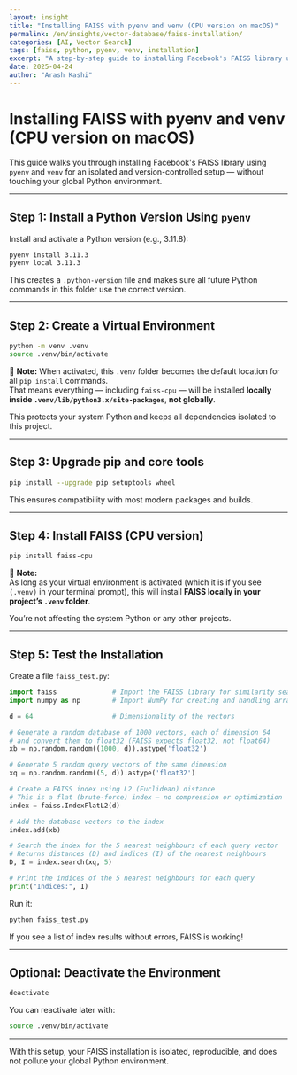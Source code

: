 ```yaml
---
layout: insight
title: "Installing FAISS with pyenv and venv (CPU version on macOS)"
permalink: /en/insights/vector-database/faiss-installation/
categories: [AI, Vector Search]
tags: [faiss, python, pyenv, venv, installation]
excerpt: "A step-by-step guide to installing Facebook's FAISS library using pyenv and venv, ensuring a clean, isolated Python environment for vector similarity search on macOS."
date: 2025-04-24
author: "Arash Kashi"
---
```


# Installing FAISS with pyenv and venv (CPU version on macOS)

This guide walks you through installing Facebook's FAISS library using `pyenv` and `venv` for an isolated and version-controlled setup — without touching your global Python environment.

---

## Step 1: Install a Python Version Using `pyenv`

Install and activate a Python version (e.g., 3.11.8):

```bash
pyenv install 3.11.3
pyenv local 3.11.3
```

This creates a `.python-version` file and makes sure all future Python commands in this folder use the correct version.

---

## Step 2: Create a Virtual Environment

```bash
python -m venv .venv
source .venv/bin/activate
```

📝 **Note:** When activated, this `.venv` folder becomes the default location for all `pip install` commands.  
That means everything — including `faiss-cpu` — will be installed **locally inside `.venv/lib/python3.x/site-packages`**, **not globally**.

This protects your system Python and keeps all dependencies isolated to this project.

---

## Step 3: Upgrade pip and core tools

```bash
pip install --upgrade pip setuptools wheel
```

This ensures compatibility with most modern packages and builds.

---

## Step 4: Install FAISS (CPU version)

```bash
pip install faiss-cpu
```

📝 **Note:**  
As long as your virtual environment is activated (which it is if you see `(.venv)` in your terminal prompt), this will install **FAISS locally in your project’s `.venv` folder**.

You’re not affecting the system Python or any other projects.

---

## Step 5: Test the Installation

Create a file `faiss_test.py`:

```python
import faiss              # Import the FAISS library for similarity search
import numpy as np        # Import NumPy for creating and handling arrays

d = 64                    # Dimensionality of the vectors

# Generate a random database of 1000 vectors, each of dimension 64
# and convert them to float32 (FAISS expects float32, not float64)
xb = np.random.random((1000, d)).astype('float32')

# Generate 5 random query vectors of the same dimension
xq = np.random.random((5, d)).astype('float32')

# Create a FAISS index using L2 (Euclidean) distance
# This is a flat (brute-force) index — no compression or optimization
index = faiss.IndexFlatL2(d)

# Add the database vectors to the index
index.add(xb)

# Search the index for the 5 nearest neighbours of each query vector
# Returns distances (D) and indices (I) of the nearest neighbours
D, I = index.search(xq, 5)

# Print the indices of the 5 nearest neighbours for each query
print("Indices:", I)
```

Run it:

```bash
python faiss_test.py
```

If you see a list of index results without errors, FAISS is working!

---

## Optional: Deactivate the Environment

```bash
deactivate
```

You can reactivate later with:

```bash
source .venv/bin/activate
```

---

With this setup, your FAISS installation is isolated, reproducible, and does not pollute your global Python environment.
